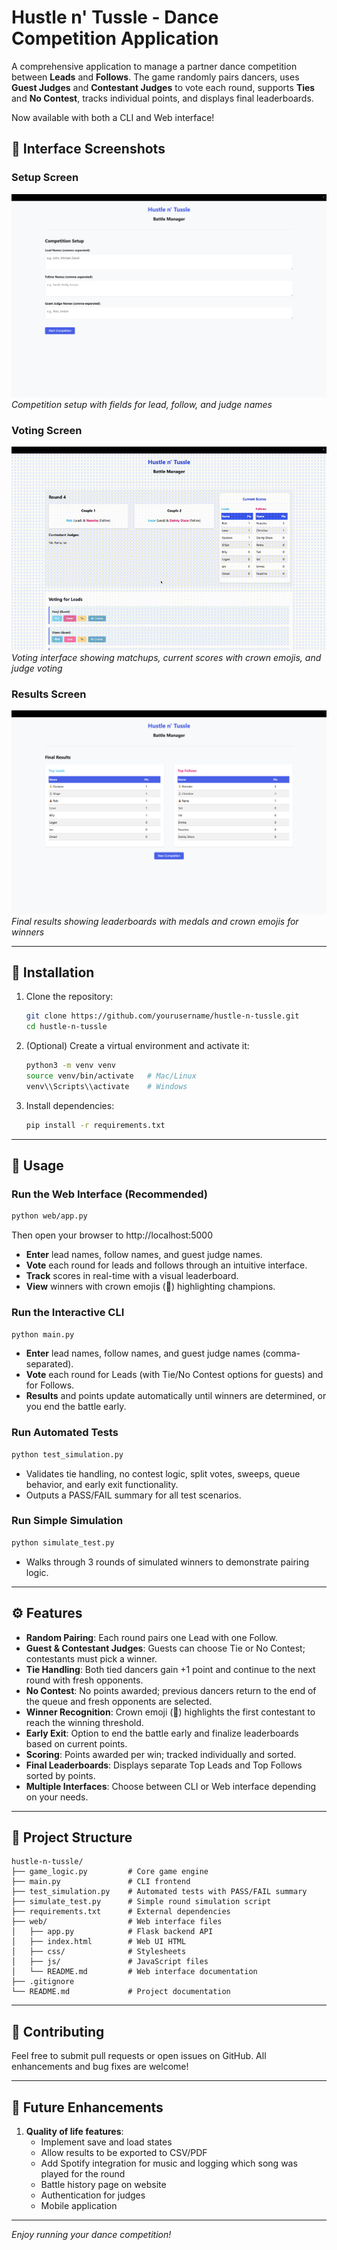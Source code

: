 # Hustle n' Tussle - Dance Competition Application

A comprehensive application to manage a partner dance competition between **Leads** and **Follows**. The game randomly pairs dancers, uses **Guest Judges** and **Contestant Judges** to vote each round, supports **Ties** and **No Contest**, tracks individual points, and displays final leaderboards.

Now available with both a CLI and Web interface!

## 📸 Interface Screenshots

### Setup Screen
![Setup Screen](docs/screenshots/setup-screen.png)
*Competition setup with fields for lead, follow, and judge names*

### Voting Screen
![Voting Screen](docs/screenshots/voting-screen.gif)
*Voting interface showing matchups, current scores with crown emojis, and judge voting*

### Results Screen
![Results Screen](docs/screenshots/results-screen.png)
*Final results showing leaderboards with medals and crown emojis for winners*

---

## 🔧 Installation

1. Clone the repository:
   ```bash
   git clone https://github.com/yourusername/hustle-n-tussle.git
   cd hustle-n-tussle
   ```
2. (Optional) Create a virtual environment and activate it:
   ```bash
   python3 -m venv venv
   source venv/bin/activate   # Mac/Linux
   venv\\Scripts\\activate    # Windows
   ```
3. Install dependencies:
   ```bash
   pip install -r requirements.txt
   ```

---

## 🚀 Usage

### Run the Web Interface (Recommended)

```bash
python web/app.py
```

Then open your browser to http://localhost:5000

- **Enter** lead names, follow names, and guest judge names.
- **Vote** each round for leads and follows through an intuitive interface.
- **Track** scores in real-time with a visual leaderboard.
- **View** winners with crown emojis (👑) highlighting champions.

### Run the Interactive CLI

```bash
python main.py
```

- **Enter** lead names, follow names, and guest judge names (comma-separated).
- **Vote** each round for Leads (with Tie/No Contest options for guests) and for Follows.
- **Results** and points update automatically until winners are determined, or you end the battle early.

### Run Automated Tests

```bash
python test_simulation.py
```

- Validates tie handling, no contest logic, split votes, sweeps, queue behavior, and early exit functionality.
- Outputs a PASS/FAIL summary for all test scenarios.

### Run Simple Simulation

```bash
python simulate_test.py
```

- Walks through 3 rounds of simulated winners to demonstrate pairing logic.

---

## ⚙️ Features

- **Random Pairing**: Each round pairs one Lead with one Follow.
- **Guest & Contestant Judges**: Guests can choose Tie or No Contest; contestants must pick a winner.
- **Tie Handling**: Both tied dancers gain +1 point and continue to the next round with fresh opponents.
- **No Contest**: No points awarded; previous dancers return to the end of the queue and fresh opponents are selected.
- **Winner Recognition**: Crown emoji (👑) highlights the first contestant to reach the winning threshold.
- **Early Exit**: Option to end the battle early and finalize leaderboards based on current points.
- **Scoring**: Points awarded per win; tracked individually and sorted.
- **Final Leaderboards**: Displays separate Top Leads and Top Follows sorted by points.
- **Multiple Interfaces**: Choose between CLI or Web interface depending on your needs.

---

## 📂 Project Structure

```
hustle-n-tussle/
├── game_logic.py         # Core game engine
├── main.py               # CLI frontend
├── test_simulation.py    # Automated tests with PASS/FAIL summary
├── simulate_test.py      # Simple round simulation script
├── requirements.txt      # External dependencies
├── web/                  # Web interface files
│   ├── app.py            # Flask backend API
│   ├── index.html        # Web UI HTML
│   ├── css/              # Stylesheets
│   ├── js/               # JavaScript files
│   └── README.md         # Web interface documentation
├── .gitignore
└── README.md             # Project documentation
```

---

## 🤝 Contributing

Feel free to submit pull requests or open issues on GitHub. All enhancements and bug fixes are welcome!

---

## 📝 Future Enhancements

1. **Quality of life features**:
   - Implement save and load states
   - Allow results to be exported to CSV/PDF
   - Add Spotify integration for music and logging which song was played for the round
   - Battle history page on website
   - Authentication for judges
   - Mobile application

---

*Enjoy running your dance competition!*
